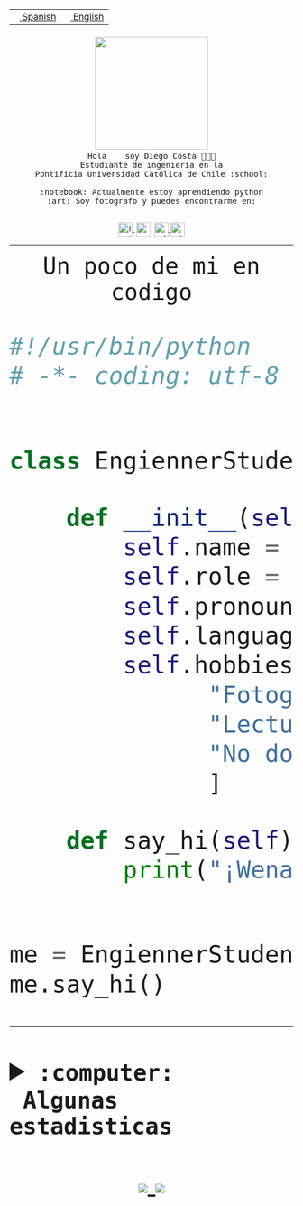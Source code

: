 <table border="0"  align="right">
 <tr><td><a href="README.md"><img src="https://upload.wikimedia.org/wikipedia/commons/thumb/8/89/Bandera_de_Espa%C3%B1a.svg/1200px-Bandera_de_Espa%C3%B1a.svg.png" height="10"> Spanish</a></td>
 <td><a href="README.en.md"><img src="https://upload.wikimedia.org/wikipedia/commons/a/a4/Flag_of_the_United_States.svg" height="10"> English</a></td></tr>
</table><br><br><br>


<p align="center">
  <img src="https://github.com/diegocostares/diegocostares/blob/main/Images/aaa2.gif?raw=true" width="200px">
  <br><samp>
    Hola <img src="https://media.giphy.com/media/hvRJCLFzcasrR4ia7z/giphy.gif" width="16px"> soy Diego Costa 👨🏻‍💻<br>
    Estudiante de ingeniería en la <br>
    Pontificia Universidad Católica de Chile :school:<br>
  <br>
    :notebook: Actualmente estoy aprendiendo python <br>
    :art: Soy fotografo y puedes encontrarme en: <br>
  <br></samp>
  
</p>

<p align="center">
   <a href="https://instagram.com/diegocosta_no" target="blank">
    <img 
    align="center" src="https://cdn.jsdelivr.net/npm/simple-icons@3.0.1/icons/instagram.svg" alt="instagram" height="25px" width="25px" />
  </a>
  <a style="border: 3px solid; color: white;"href="https://t.me/diegocosta_no" target="blank">
  <img
  align="center" alt="Telegram" width="25px" src="https://icons-for-free.com/iconfiles/png/512/Telegram-1324888767380505522.png" />
</a>
<a href="https://api.whatsapp.com/send?phone=56971897835&text=Hola!" target="blank">
  <img
  align="center" alt="wtsp" width="25px" src="https://img.icons8.com/pastel-glyph/2x/whatsapp--v2.png" />
</a>
<a href="https://www.linkedin.com/in/diego-costa-786249213/" target="blank">
  <img
  align="center" alt="wtsp" width="25px" src="https://img.icons8.com/metro/452/linkedin.png" />
</a>

  </a>
</p>

---


<p align="center"><font size="25"><samp>Un poco de mi en codigo</samp></front></p>


```python
#!/usr/bin/python
# -*- coding: utf-8 -*-


class EngiennerStudent:

    def __init__(self):
        self.name = "Diego Costa"
        self.role = "Estudiante"
        self.pronouns = "he/him"
        self.language_spoken = ["es_CL", "en_US"]
        self.hobbies = [
              "Fotografia",
              "Lectura",
              "No dormir",
              ]

    def say_hi(self):
        print("¡Wena mundo!")


me = EngiennerStudent()
me.say_hi()
```
---
<details>
  <summary><b><samp>:computer: &nbsp;Algunas estadisticas</samp></b></summary>
  <br/></p>

<!--START_SECTION:waka-->
![Code Time](http://img.shields.io/badge/Code%20Time-284%20hrs%2022%20mins-blue)

**Soy nocturno 🦉** 

```text
🌞 Mañana     0 commits      ░░░░░░░░░░░░░░░░░░░░░░░░░   0.0% 
🌆 Día        37 commits     ████████░░░░░░░░░░░░░░░░░   33.64% 
🌃 Tarde      28 commits     ██████░░░░░░░░░░░░░░░░░░░   25.45% 
🌙 Noche      45 commits     ██████████░░░░░░░░░░░░░░░   40.91%

```
📅 **Soy más productivo los Miércoles** 

```text
Lunes        1 commits      ░░░░░░░░░░░░░░░░░░░░░░░░░   0.91% 
Martes       1 commits      ░░░░░░░░░░░░░░░░░░░░░░░░░   0.91% 
Miércoles    77 commits     █████████████████░░░░░░░░   70.0% 
Jueves       2 commits      ░░░░░░░░░░░░░░░░░░░░░░░░░   1.82% 
Viernes      1 commits      ░░░░░░░░░░░░░░░░░░░░░░░░░   0.91% 
Sábado       16 commits     ███░░░░░░░░░░░░░░░░░░░░░░   14.55% 
Domingo      12 commits     ██░░░░░░░░░░░░░░░░░░░░░░░   10.91%

```


📊 **Esta semana me dediqué a** 

```text
🐱‍💻 Proyectos: 
Ing_Software             6 hrs 18 mins       █████████████░░░░░░░░░░░░   52.2% 
Unknown Project          4 hrs 27 mins       █████████░░░░░░░░░░░░░░░░   36.88% 
T0-2020-2-DquezadaO      47 mins             █░░░░░░░░░░░░░░░░░░░░░░░░   6.61% 
T0                       25 mins             █░░░░░░░░░░░░░░░░░░░░░░░░   3.5% 
G74_BDD                  5 mins              ░░░░░░░░░░░░░░░░░░░░░░░░░   0.81%

```


 Last Updated on 27/03/2022 01:45:39 UTC
<!--END_SECTION:waka-->
  
  

 <p align="center"> <img src="https://github-readme-stats.vercel.app/api?username=diegocostares&show_icons=true&theme=ayu-mirage" alt="abhisheknaiidu" /></p>
 
</details>

<p align=center>
  <a href="https://github.com/diegocostares">
    <img src="https://badges.pufler.dev/visits/diegocostares/diegocostares?style=flat-square&color=black&logo=github">
  </a>
  <a href="https://github.com/diegocostares?tab=repositories">
    <img src="https://badges.pufler.dev/repos/diegocostares?style=flat-square&color=black&logo=github">
  </a>
</p>
